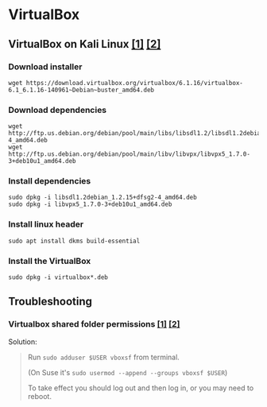 # VirtualBox

## VirtualBox on Kali Linux [[1]](https://www.tolgabagci.com/en/install-virtualbox-kali-linux/) [[2]](https://computingforgeeks.com/install-virtualbox-on-kali-linux-linux-mint/)

### Download installer
```
wget https://download.virtualbox.org/virtualbox/6.1.16/virtualbox-6.1_6.1.16-140961~Debian~buster_amd64.deb
```
### Download dependencies
```
wget http://ftp.us.debian.org/debian/pool/main/libs/libsdl1.2/libsdl1.2debian_1.2.15+dfsg2-4_amd64.deb
wget http://ftp.us.debian.org/debian/pool/main/libv/libvpx/libvpx5_1.7.0-3+deb10u1_amd64.deb
```
### Install dependencies
```
sudo dpkg -i libsdl1.2debian_1.2.15+dfsg2-4_amd64.deb
sudo dpkg -i libvpx5_1.7.0-3+deb10u1_amd64.deb
```
### Install linux header
```
sudo apt install dkms build-essential
```
### Install the VirtualBox
```
sudo dpkg -i virtualbox*.deb
```

## Troubleshooting

### Virtualbox shared folder permissions [[1]](https://stackoverflow.com/a/26981786/4874355) [[2]](https://dev.to/rahedmir/virtualbox-cannot-access-shared-folder-items-permission-denied-fixed-59mi)

Solution:
> Run `sudo adduser $USER vboxsf` from terminal.
> 
> (On Suse it's `sudo usermod --append --groups vboxsf $USER`)
> 
> To take effect you should log out and then log in, or you may need to reboot.



